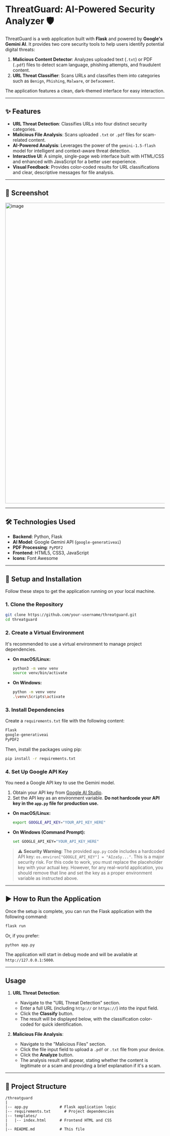 
# ThreatGuard: AI-Powered Security Analyzer 🛡️

ThreatGuard is a web application built with **Flask** and powered by **Google's Gemini AI**. It provides two core security tools to help users identify potential digital threats:

1.  **Malicious Content Detector**: Analyzes uploaded text (`.txt`) or PDF (`.pdf`) files to detect scam language, phishing attempts, and fraudulent content.
2.  **URL Threat Classifier**: Scans URLs and classifies them into categories such as `Benign`, `Phishing`, `Malware`, or `Defacement`.

The application features a clean, dark-themed interface for easy interaction.

-----

## ✨ Features

  * **URL Threat Detection**: Classifies URLs into four distinct security categories.
  * **Malicious File Analysis**: Scans uploaded `.txt` or `.pdf` files for scam-related content.
  * **AI-Powered Analysis**: Leverages the power of the `gemini-1.5-flash` model for intelligent and context-aware threat detection.
  * **Interactive UI**: A simple, single-page web interface built with HTML/CSS and enhanced with JavaScript for a better user experience.
  * **Visual Feedback**: Provides color-coded results for URL classifications and clear, descriptive messages for file analysis.

-----

## 📸 Screenshot
<img width="1806" height="947" alt="image" src="https://github.com/user-attachments/assets/6dd8071f-1e16-4f29-a94e-3cd130ff1695" />

-----

## 🛠️ Technologies Used

  * **Backend**: Python, Flask
  * **AI Model**: Google Gemini API (`google-generativeai`)
  * **PDF Processing**: `PyPDF2`
  * **Frontend**: HTML5, CSS3, JavaScript
  * **Icons**: Font Awesome

-----

## 🚀 Setup and Installation

Follow these steps to get the application running on your local machine.

### 1\. Clone the Repository

```bash
git clone https://github.com/your-username/threatguard.git
cd threatguard
```

### 2\. Create a Virtual Environment

It's recommended to use a virtual environment to manage project dependencies.

  * **On macOS/Linux:**
    ```bash
    python3 -m venv venv
    source venv/bin/activate
    ```
  * **On Windows:**
    ```bash
    python -m venv venv
    .\venv\Scripts\activate
    ```

### 3\. Install Dependencies

Create a `requirements.txt` file with the following content:

```txt
Flask
google-generativeai
PyPDF2
```

Then, install the packages using pip:

```bash
pip install -r requirements.txt
```

### 4\. Set Up Google API Key

You need a Google API key to use the Gemini model.

1.  Obtain your API key from [Google AI Studio](https://aistudio.google.com/app/apikey).
2.  Set the API key as an environment variable. **Do not hardcode your API key in the `app.py` file for production use.**

<!-- end list -->

  * **On macOS/Linux:**
    ```bash
    export GOOGLE_API_KEY="YOUR_API_KEY_HERE"
    ```
  * **On Windows (Command Prompt):**
    ```bash
    set GOOGLE_API_KEY="YOUR_API_KEY_HERE"
    ```

> ⚠️ **Security Warning**: The provided `app.py` code includes a hardcoded API key: `os.environ["GOOGLE_API_KEY"] = "AIzaSy..."`. This is a major security risk. For this code to work, you must replace the placeholder key with your actual key. However, for any real-world application, you should remove that line and set the key as a proper environment variable as instructed above.

-----

## ▶️ How to Run the Application

Once the setup is complete, you can run the Flask application with the following command:

```bash
flask run
```

Or, if you prefer:

```bash
python app.py
```

The application will start in debug mode and will be available at `http://127.0.0.1:5000`.

-----

## Usage

1.  **URL Threat Detection**:

      * Navigate to the "URL Threat Detection" section.
      * Enter a full URL (including `http://` or `https://`) into the input field.
      * Click the **Classify** button.
      * The result will be displayed below, with the classification color-coded for quick identification.

2.  **Malicious File Analysis**:

      * Navigate to the "Malicious Files" section.
      * Click the file input field to upload a `.pdf` or `.txt` file from your device.
      * Click the **Analyze** button.
      * The analysis result will appear, stating whether the content is legitimate or a scam and providing a brief explanation if it's a scam.

-----

## 📂 Project Structure

```
/threatguard
|
|-- app.py              # Flask application logic
|-- requirements.txt      # Project dependencies
|-- templates/
|   |-- index.html      # Frontend HTML and CSS
|
|-- README.md           # This file
```

